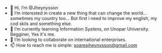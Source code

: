 - 👋 Hi, I’m @Jheynysson
- 👀 I’m interested in create a new thing that can change the world... sometimes my country too... But first i need to improve my english, my cod skils and something else.
- 🌱 I’m currently learning Information Systens, on Unopar University. Begginer, Yes it's me. 
- 💞️ I’m looking to collaborate on international enterprises.
- 📫 How to reach me is simple: soaresjheynysson@gmail.com

<!---
Jheynysson/Jheynysson is a ✨ special ✨ repository because its `README.md` (this file) appears on your GitHub profile.
You can click the Preview link to take a look at your changes.
--->
